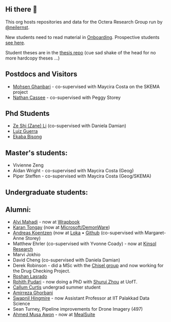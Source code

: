 ## Hi there 👋

This org hosts repositories and data for the Octera Research Group run by [@neilernst](https://neilernst.net).

New students need to read material in [Onboarding](https://github.com/OcteraIS/Onboarding). Prospective students [see here](https://github.com/neilernst/neilernst.github.io/blob/master/prospective).

Student theses are in the [thesis repo](https://github.com/OcteraIS/theses) (cue sad shake of the head for no more hardcopy theses ...)

## Postdocs and Visitors
* [Mohsen Ghanbari](https://uwaterloo.ca/scholar/m5ghanba) - co-supervised with Maycira Costa on the SKEMA project
* [Nathan Cassee](https://cassee.dev) - co-supervised with Peggy Storey

## Phd Students

* [Ze Shi (Zane) Li](http://thesegalgroup.org/people/ze-shi-li/) (co-supervised with Daniela Damian)
* [Luiz Guerra](https://github.com/LuizGuerra)
* [Ekaba Bisong](https://ekababisong.org) 

## Master's students:

* Vivienne Zeng
* Aidan Wright - co-supervised with Maycira Costa (Geog)
* Piper Steffen - co-supervised with Maycira Costa (Geog/SKEMA)

## Undergraduate students:


## Alumni:
* [Alvi Mahadi](https://github.com/alvi2496) - now at [Wrapbook](https://www.wrapbook.com/)
* [Karan Tongay](https://github.com/karantongay) (now at [Microsoft/DemonWare]([url](https://www.demonware.net)))
* [Andreas Koentzen](http://www.apkc.net/) (now at [Loka](https://loka.com) • [Github](https://github.com/k-zen) (co-supervised with Margaret-Anne Storey)
* Matthew Ehrler  (co-supervised with Yvonne Coady) - now at [Kinsol Research](http://kinsol.io)
* Marvi Jokhio
* David Cheng (co-supervised with Daniela Damian)
* Derek Robinson - did a MSc with the [Chisel group](https://thechiselgroup.org/team/) and now working for the Drug Checking Project.
* [Roshan Lasrado](https://roshanlas.com)  
* [Rohith Pudari](https://rohithpudari.github.io) - now doing a PhD with [Shurui Zhou](https://www.eecg.utoronto.ca/~shuruiz/) at UofT.
* [Callum Curtis](https://www.linkedin.com/in/callumcurtis/) undergrad summer student
* [Amirreza Ghorbani](https://github.com/arg1998)
* [Swapnil Hingmire](https://iitpkd.ac.in/people/swapnilh) - now Assistant Professor at IIT Palakkad Data Science
* Sean Turney, Pipeline improvements for Drone Imagery (497)
* [Ahmed Musa Awon](https://github.com/AwonSomeSauce) - now at [MealSuite](https://www.mealsuite.com)
